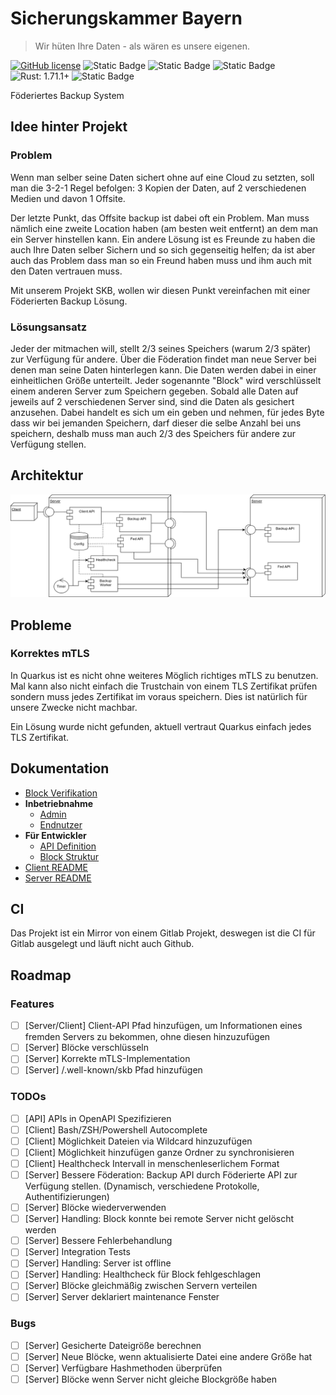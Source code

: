 
# Sicherungskammer Bayern

> Wir hüten Ihre Daten - als wären es unsere eigenen.


[![GitHub license](https://badgen.net/github/license/maxwai/skb)](LICENSE)
![Static Badge](https://img.shields.io/badge/CLI-rust-orange)
![Static Badge](https://img.shields.io/badge/Server-Java-blue)
![Static Badge](https://img.shields.io/badge/Java-17-green)
![Rust: 1.71.1+](https://img.shields.io/badge/rust-1.71.1+-93450a)
![Static Badge](https://img.shields.io/badge/Version-1.0.0-red)

Föderiertes Backup System

## Idee hinter Projekt

### Problem

Wenn man selber seine Daten sichert ohne auf eine Cloud zu setzten, soll man die 3-2-1 Regel befolgen: 3 Kopien der Daten, auf 2 verschiedenen Medien und davon 1 Offsite.

Der letzte Punkt, das Offsite backup ist dabei oft ein Problem. Man muss nämlich eine zweite Location haben (am besten weit entfernt) an dem man ein Server hinstellen kann. Ein andere Lösung ist es Freunde zu haben die auch Ihre Daten selber Sichern und so sich gegenseitig helfen; da ist aber auch das Problem dass man so ein Freund haben muss und ihm auch mit den Daten vertrauen muss.

Mit unserem Projekt SKB, wollen wir diesen Punkt vereinfachen mit einer Föderierten Backup Lösung.

### Lösungsansatz

Jeder der mitmachen will, stellt 2/3 seines Speichers (warum 2/3 später) zur Verfügung für andere. Über die Föderation findet man neue Server bei denen man seine Daten hinterlegen kann. Die Daten werden dabei in einer einheitlichen Größe unterteilt. Jeder sogenannte "Block" wird verschlüsselt einem anderen Server zum Speichern gegeben. Sobald alle Daten auf jeweils auf 2 verschiedenen Server sind, sind die Daten als gesichert anzusehen. Dabei handelt es sich um ein geben und nehmen, für jedes Byte dass wir bei jemanden Speichern, darf dieser die selbe Anzahl bei uns speichern, deshalb muss man auch 2/3 des Speichers für andere zur Verfügung stellen.

## Architektur

![Architektur](docs/project/SKB-Architektur.png)

## Probleme

### Korrektes mTLS

In Quarkus ist es nicht ohne weiteres Möglich richtiges mTLS zu benutzen. Mal kann also nicht einfach die Trustchain von einem TLS Zertifikat prüfen sondern muss jedes Zertifikat im voraus speichern. Dies ist natürlich für unsere Zwecke nicht machbar.

Ein Lösung wurde nicht gefunden, aktuell vertraut Quarkus einfach jedes TLS Zertifikat.

## Dokumentation

- [Block Verifikation](docs/project/Block-Verifikation.md)
- **Inbetriebnahme**
  - [Admin](docs/how-to/Admin.md)
  - [Endnutzer](docs/how-to/Nutzer.md)
- **Für Entwickler**
  - [API Definition](docs/developer/REST-API-Definition.md)
  - [Block Struktur](docs/developer/Block-Struktur.md)
- [Client README](SKB-CLI/README.md)
- [Server README](SKB-Server/README.md)

## CI

Das Projekt ist ein Mirror von einem Gitlab Projekt, deswegen ist die CI für Gitlab ausgelegt und läuft nicht auch Github.

## Roadmap

### Features

- [ ] [Server/Client] Client-API Pfad hinzufügen, um Informationen eines fremden Servers zu bekommen, ohne diesen hinzuzufügen
- [ ] [Server] Blöcke verschlüsseln
- [ ] [Server] Korrekte mTLS-Implementation
- [ ] [Server] /.well-known/skb Pfad hinzufügen

### TODOs

- [ ] [API] APIs in OpenAPI Spezifizieren
- [ ] [Client] Bash/ZSH/Powershell Autocomplete
- [ ] [Client] Möglichkeit Dateien via Wildcard hinzuzufügen
- [ ] [Client] Möglichkeit hinzufügen ganze Ordner zu synchronisieren
- [ ] [Client] Healthcheck Intervall in menschenleserlichem Format
- [ ] [Server] Bessere Föderation: Backup API durch Föderierte API zur Verfügung stellen. (Dynamisch, verschiedene Protokolle, Authentifizierungen)
- [ ] [Server] Blöcke wiederverwenden
- [ ] [Server] Handling: Block konnte bei remote Server nicht gelöscht werden
- [ ] [Server] Bessere Fehlerbehandlung
- [ ] [Server] Integration Tests
- [ ] [Server] Handling: Server ist offline
- [ ] [Server] Handling: Healthcheck für Block fehlgeschlagen
- [ ] [Server] Blöcke gleichmäßig zwischen Servern verteilen
- [ ] [Server] Server deklariert maintenance Fenster

### Bugs

- [ ] [Server] Gesicherte Dateigröße berechnen
- [ ] [Server] Neue Blöcke, wenn aktualisierte Datei eine andere Größe hat
- [ ] [Server] Verfügbare Hashmethoden überprüfen
- [ ] [Server] Blöcke wenn Server nicht gleiche Blockgröße haben
